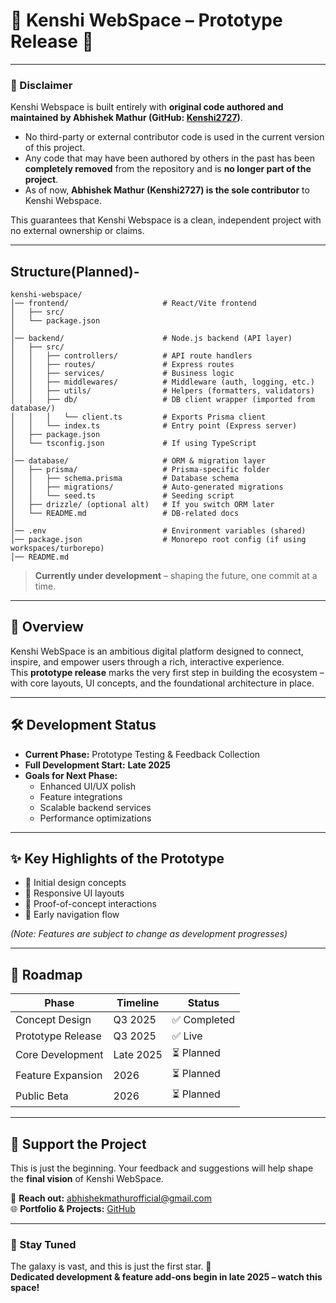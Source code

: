 # 🌌 Kenshi WebSpace – Prototype Release 🚀
---

### 📢 Disclaimer

Kenshi Webspace is built entirely with **original code authored and maintained by Abhishek Mathur (GitHub: [Kenshi2727](https://github.com/Kenshi2727))**.

* No third-party or external contributor code is used in the current version of this project.
* Any code that may have been authored by others in the past has been **completely removed** from the repository and is **no longer part of the project**.
* As of now, **Abhishek Mathur (Kenshi2727) is the sole contributor** to Kenshi Webspace.

This guarantees that Kenshi Webspace is a clean, independent project with no external ownership or claims.

---

## Structure(Planned)-

```
kenshi-webspace/
│── frontend/                     # React/Vite frontend
│   ├── src/
│   └── package.json
│
│── backend/                      # Node.js backend (API layer)
│   ├── src/
│   │   ├── controllers/          # API route handlers
│   │   ├── routes/               # Express routes
│   │   ├── services/             # Business logic
│   │   ├── middlewares/          # Middleware (auth, logging, etc.)
│   │   ├── utils/                # Helpers (formatters, validators)
│   │   ├── db/                   # DB client wrapper (imported from database/)
│   │   │   └── client.ts         # Exports Prisma client
│   │   └── index.ts              # Entry point (Express server)
│   ├── package.json
│   └── tsconfig.json             # If using TypeScript
│
│── database/                     # ORM & migration layer
│   ├── prisma/                   # Prisma-specific folder
│   │   ├── schema.prisma         # Database schema
│   │   ├── migrations/           # Auto-generated migrations
│   │   └── seed.ts               # Seeding script
│   ├── drizzle/ (optional alt)   # If you switch ORM later
│   └── README.md                 # DB-related docs
│
│── .env                          # Environment variables (shared)
│── package.json                  # Monorepo root config (if using workspaces/turborepo)
│── README.md

```

> **Currently under development** – shaping the future, one commit at a time.

---

## 📖 Overview  
Kenshi WebSpace is an ambitious digital platform designed to connect, inspire, and empower users through a rich, interactive experience.  
This **prototype release** marks the very first step in building the ecosystem – with core layouts, UI concepts, and the foundational architecture in place.

---

## 🛠 Development Status  
- **Current Phase:** Prototype Testing & Feedback Collection  
- **Full Development Start:** **Late 2025**  
- **Goals for Next Phase:**  
  - Enhanced UI/UX polish  
  - Feature integrations  
  - Scalable backend services  
  - Performance optimizations

---

## ✨ Key Highlights of the Prototype  
- 🔹 Initial design concepts  
- 🔹 Responsive UI layouts  
- 🔹 Proof-of-concept interactions  
- 🔹 Early navigation flow  

*(Note: Features are subject to change as development progresses)*

---

## 📅 Roadmap  
| Phase | Timeline | Status |
|-------|----------|--------|
| Concept Design | Q3 2025 | ✅ Completed |
| Prototype Release | Q3 2025 | ✅ Live |
| Core Development | Late 2025 | ⏳ Planned |
| Feature Expansion | 2026 | ⏳ Planned |
| Public Beta | 2026 | ⏳ Planned |

---

## 🖤 Support the Project  
This is just the beginning. Your feedback and suggestions will help shape the **final vision** of Kenshi WebSpace.  

📩 **Reach out:** [abhishekmathurofficial@gmail.com](mailto:abhishekmathurofficial@gmail.com)  
🌐 **Portfolio & Projects:** [GitHub](https://github.com/Kenshi2727)

---

### 📌 Stay Tuned  
The galaxy is vast, and this is just the first star. 🌠  
**Dedicated development & feature add-ons begin in late 2025 – watch this space!**
